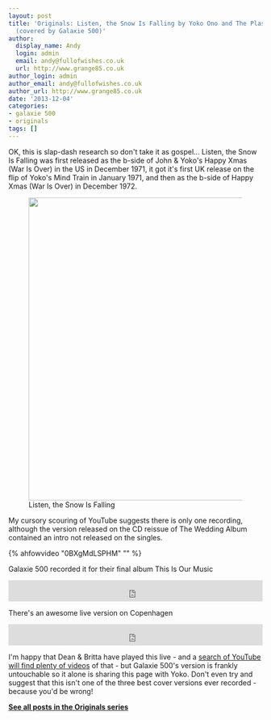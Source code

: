 ```yaml
---
layout: post
title: 'Originals: Listen, the Snow Is Falling by Yoko Ono and The Plastic Ono Band
  (covered by Galaxie 500)'
author:
  display_name: Andy
  login: admin
  email: andy@fullofwishes.co.uk
  url: http://www.grange85.co.uk
author_login: admin
author_email: andy@fullofwishes.co.uk
author_url: http://www.grange85.co.uk
date: '2013-12-04'
categories:
- galaxie 500
- originals
tags: []
---
```

<p>OK, this is slap-dash research so don't take it as gospel... Listen, the Snow Is Falling was first released as the b-side of John & Yoko's Happy Xmas (War Is Over) in the US in December 1971, it got it's first UK release on the flip of Yoko's Mind Train in January 1971, and then as the b-side of Happy Xmas (War Is Over) in December 1972.<br />
<figure class="caption aligncenter"><img src="https://media.fullofwishes.co.uk/00-misc/pictures/yoko-ono-listen-the-snow-is-falling-apple.jpg" width="596" height="599" class /><figcaption class="caption-text"> Listen, the Snow Is Falling</figcaption></figure>
My cursory scouring of YouTube suggests there is only one recording, although the version released on the CD reissue of The Wedding Album contained an intro not released on the singles.</p>

{% ahfowvideo "0BXgMdLSPHM" "" %}

<p>Galaxie 500 recorded it for their final album This Is Our Music </p>
<p><iframe style="border: 0; width: 100%; height: 42px;" src="https://bandcamp.com/EmbeddedPlayer/album=2405309532/size=small/bgcol=ffffff/linkcol=0687f5/track=3594938743/transparent=true/" seamless><a href="http://galaxie500.bandcamp.com/album/this-is-our-music">This Is Our Music by Galaxie 500</a></iframe></p>
<p>There's an awesome live version on Copenhagen</p>
<p><iframe style="border: 0; width: 100%; height: 42px;" src="https://bandcamp.com/EmbeddedPlayer/album=3510813574/size=small/bgcol=ffffff/linkcol=0687f5/track=3152425973/transparent=true/" seamless><a href="http://galaxie500.bandcamp.com/album/copenhagen-live">Copenhagen (live) by Galaxie 500</a></iframe></p>
<p>I'm happy that Dean & Britta have played this live - and a <a href="http://www.youtube.com/results?search_query=dean+wareham+listen+the+snow+is+falling&page=&utm_source=opensearch">search of YouTube will find plenty of videos</a> of that - but Galaxie 500's version is frankly untouchable so it alone is sharing this page with Yoko. Don't even try and suggest that this isn't one of the three best cover versions ever recorded - because you'd be wrong!</p>
<p><strong><a href="/category/originals/" title="List: Originals">See all posts in the Originals series</a></strong></p>
